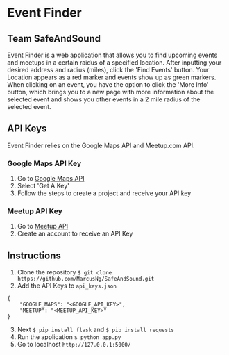# Event Finder
## Team SafeAndSound
Event Finder is a web application that allows you to find upcoming events and meetups in a certain raidus of a specified location. After inputting your desired address and radius (miles), click the 'Find Events' button. Your Location appears as a red marker and events show up as green markers. When clicking on an event, you have the option to click the 'More Info' button, which brings you to a new page with more information about the selected event and shows you other events in a 2 mile radius of the selected event.

## API Keys
Event Finder relies on the Google Maps API and Meetup.com API.
### Google Maps API Key
1. Go to [Google Maps API](https://developers.google.com/maps/web/)
2. Select 'Get A Key'
3. Follow the steps to create a project and receive your API key
### Meetup API Key
1. Go to [Meetup API](https://secure.meetup.com/meetup_api/key/)
2. Create an account to receive an API Key

## Instructions
1. Clone the repository `$ git clone https://github.com/MarcusNg/SafeAndSound.git`
2. Add the API Keys to `api_keys.json`
```
{
    "GOOGLE_MAPS": "<GOOGLE_API_KEY>",
    "MEETUP": "<MEETUP_API_KEY>"
}
```
3. Next `$ pip install flask` and `$ pip install requests`
4. Run the application `$ python app.py`
5. Go to localhost `http://127.0.0.1:5000/`